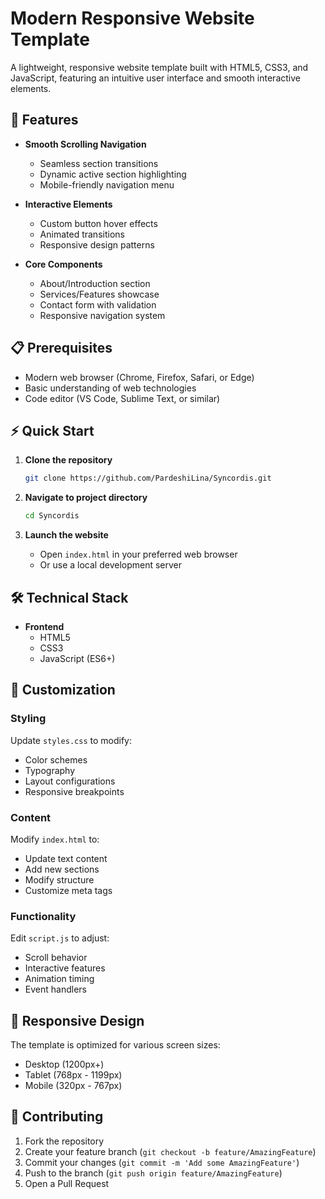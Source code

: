 # Modern Responsive Website Template

A lightweight, responsive website template built with HTML5, CSS3, and JavaScript, featuring an intuitive user interface and smooth interactive elements.

## 🚀 Features

- **Smooth Scrolling Navigation**
  - Seamless section transitions
  - Dynamic active section highlighting
  - Mobile-friendly navigation menu

- **Interactive Elements**
  - Custom button hover effects
  - Animated transitions
  - Responsive design patterns

- **Core Components**
  - About/Introduction section
  - Services/Features showcase
  - Contact form with validation
  - Responsive navigation system

## 📋 Prerequisites

- Modern web browser (Chrome, Firefox, Safari, or Edge)
- Basic understanding of web technologies
- Code editor (VS Code, Sublime Text, or similar)

## ⚡ Quick Start

1. **Clone the repository**
   ```bash
   git clone https://github.com/PardeshiLina/Syncordis.git

   ```

2. **Navigate to project directory**
   ```bash
   cd Syncordis
   ```

3. **Launch the website**
   - Open `index.html` in your preferred web browser
   - Or use a local development server

## 🛠️ Technical Stack

- **Frontend**
  - HTML5
  - CSS3
  - JavaScript (ES6+)

## 🎨 Customization

### Styling
Update `styles.css` to modify:
- Color schemes
- Typography
- Layout configurations
- Responsive breakpoints

### Content
Modify `index.html` to:
- Update text content
- Add new sections
- Modify structure
- Customize meta tags

### Functionality
Edit `script.js` to adjust:
- Scroll behavior
- Interactive features
- Animation timing
- Event handlers

## 📱 Responsive Design

The template is optimized for various screen sizes:
- Desktop (1200px+)
- Tablet (768px - 1199px)
- Mobile (320px - 767px)

## 🤝 Contributing

1. Fork the repository
2. Create your feature branch (`git checkout -b feature/AmazingFeature`)
3. Commit your changes (`git commit -m 'Add some AmazingFeature'`)
4. Push to the branch (`git push origin feature/AmazingFeature`)
5. Open a Pull Request


